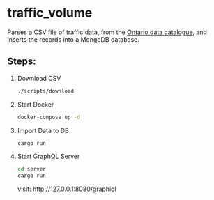 # traffic_volume

Parses a CSV file of traffic data, from the [Ontario data catalogue](https://www.ontario.ca/data/traffic-volume), and inserts the records into a MongoDB database.


## Steps:
1. Download CSV
    ```bash
    ./scripts/download
    ```

2. Start Docker
    ```bash
    docker-compose up -d
    ```

3. Import Data to DB
    ```bash
    cargo run
    ```

4. Start GraphQL Server
    ```bash
    cd server
    cargo run
    ```
    visit: http://127.0.0.1:8080/graphiql
